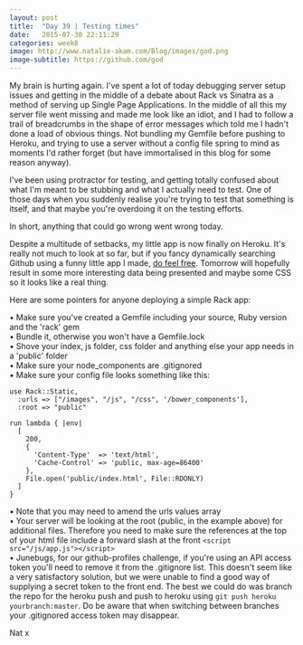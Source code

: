 ```yaml
---
layout: post
title:  "Day 39 | Testing times"
date:   2015-07-30 22:11:29
categories: week8
image: http://www.natalie-akam.com/Blog/images/god.png
image-subtitle: https://github.com/god
---
```


My brain is hurting again. I've spent a lot of today debugging server setup issues and getting in the middle of a debate about Rack vs Sinatra as a method of serving up Single Page Applications. In the middle of all this my server file went missing and made me look like an idiot, and I had to follow a trail of breadcrumbs in the shape of error messages which told me I hadn't done a load of obvious things. Not bundling my Gemfile before pushing to Heroku, and trying to use a server without a config file spring to mind as moments I'd rather forget (but have immortalised in this blog for some reason anyway).

I've been using protractor for testing, and getting totally confused about what I'm meant to be stubbing and what I actually need to test. One of those days when you suddenly realise you're trying to test that something is itself, and that maybe you're overdoing it on the testing efforts.

In short, anything that could go wrong went wrong today.

Despite a multitude of setbacks, my little app is now finally on Heroku. It's really not much to look at so far, but if you fancy dynamically searching Github using a funny little app I made, <a href='https://nat-gihub-profiles.herokuapp.com/' target='_blank'>do feel free</a>. Tomorrow will hopefully result in some more interesting data being presented and maybe some CSS so it looks like a real thing.

Here are some pointers for anyone deploying a simple Rack app:

&bull; Make sure you've created a Gemfile including your source, Ruby version and the 'rack' gem<br>
&bull; Bundle it, otherwise you won't have a Gemfile.lock<br>
&bull; Shove your index, js folder, css folder and anything else your app needs in a 'public' folder<br>
&bull; Make sure your node_components are .gitignored<br>
&bull; Make sure your config file looks something like this:

    use Rack::Static,
      :urls => ["/images", "/js", "/css", '/bower_components'],
      :root => "public"

    run lambda { |env|
      [
        200,
        {
          'Content-Type'  => 'text/html',
          'Cache-Control' => 'public, max-age=86400'
        },
        File.open('public/index.html', File::RDONLY)
      ]
    }

&bull; Note that you may need to amend the urls values array<br>
&bull; Your server will be looking at the root (public, in the example above) for additional files. Therefore you need to make sure the references at the top of your html file include a forward slash at the front `<script src="/js/app.js"></script>`<br>
&bull; Junebugs, for our github-profiles challenge, if you're using an API access token you'll need to remove it from the .gitignore list. This doesn't seem like a very satisfactory solution, but we were unable to find a good way of supplying a secret token to the front end. The best we could do was branch the repo for the heroku push and push to heroku using `git push heroku yourbranch:master`. Do be aware that when switching between branches your .gitignored access token may disappear.

Nat x
